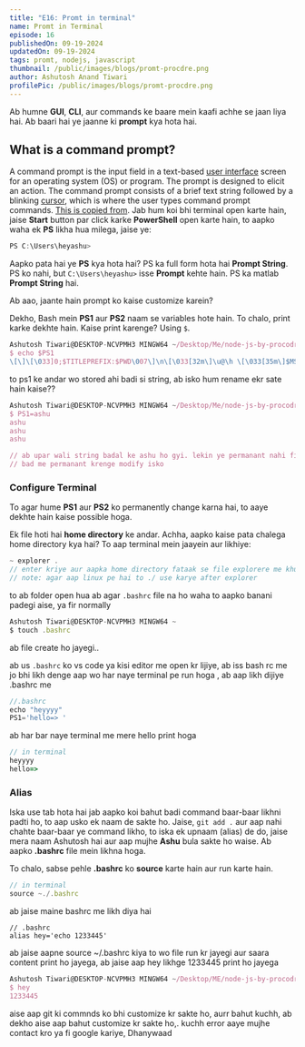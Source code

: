 ```yaml
---
title: "E16: Promt in terminal"
name: Promt in Terminal
episode: 16
publishedOn: 09-19-2024
updatedOn: 09-19-2024
tags: promt, nodejs, javascript
thumbnail: /public/images/blogs/promt-procdre.png
author: Ashutosh Anand Tiwari
profilePic: /public/images/blogs/promt-procdre.png
---
```

Ab humne **GUI**, **CLI**, aur commands ke baare mein kaafi achhe se jaan liya hai. Ab baari hai ye jaanne ki **prompt** kya hota hai.

## **What is a command prompt?**

A command prompt is the input field in a text-based [user interface](https://www.techtarget.com/searchapparchitecture/definition/user-interface-UI) screen for an operating system (OS) or program. The prompt is designed to elicit an action. The command prompt consists of a brief text string followed by a blinking [cursor](https://www.techtarget.com/whatis/definition/cursor), which is where the user types command prompt commands.  [This is copied from](https://www.techtarget.com/whatis/definition/command-prompt). 
Jab hum koi bhi terminal open karte hain, jaise **Start** button par click karke **PowerShell** open karte hain, to aapko waha ek **PS** likha hua milega, jaise ye:

```jsx
PS C:\Users\heyashu>
```

Aapko pata hai ye **PS** kya hota hai? PS ka full form hota hai **Prompt String**. PS ko nahi, but `C:\Users\heyashu>` isse **Prompt** kehte hain. PS ka matlab **Prompt String** hai.

Ab aao, jaante hain prompt ko kaise customize karein?

Dekho, Bash mein **PS1** aur **PS2** naam se variables hote hain. To chalo, print karke dekhte hain. Kaise print karenge? Using `$`.

```jsx
Ashutosh Tiwari@DESKTOP-NCVPMH3 MINGW64 ~/Desktop/Me/node-js-by-procodrr
$ echo $PS1
\[\]\[\033]0;$TITLEPREFIX:$PWD\007\]\n\[\033[32m\]\u@\h \[\033[35m\]$MSYSTEM \[\033[33m\]\w\[\033[36m\]`__git_ps1`\[\033[0m\]\n$ \[\]
```

to ps1 ke andar wo stored ahi badi si string, ab isko hum rename ekr sate hain kaise??

```jsx
Ashutosh Tiwari@DESKTOP-NCVPMH3 MINGW64 ~/Desktop/Me/node-js-by-procodrr
$ PS1=ashu
ashu
ashu
ashu

// ab upar wali string badal ke ashu ho gyi. lekin ye permanant nahi fix hua 
// bad me permanant krenge modify isko
```

### Configure Terminal

To agar hume **PS1** aur **PS2** ko permanently change karna hai, to aaye dekhte hain kaise possible hoga.

Ek file hoti hai **home directory** ke andar. Achha, aapko kaise pata chalega home directory kya hai? To aap terminal mein jaayein aur likhiye:

```jsx
~ explorer .
// enter kriye aur aapka home directory fataak se file explorere me khul jayegi
// note: agar aap linux pe hai to ./ use karye after explorer
```

to ab folder open hua ab agar `.bashrc` file na ho waha to aapko banani padegi aise, ya fir normally

```jsx
Ashutosh Tiwari@DESKTOP-NCVPMH3 MINGW64 ~
$ touch .bashrc
```

ab file create ho jayegi..

ab us `.bashrc` ko vs code ya kisi editor me open kr lijiye, ab iss bash rc me jo bhi likh denge aap wo har naye terminal pe run hoga , ab aap likh dijiye .bashrc me

```jsx
//.bashrc
echo "heyyyy"
PS1='hello=> '
```

ab har bar naye terminal me mere hello print hoga

```jsx
// in terminal
heyyyy
hello=> 
```

### Alias

Iska use tab hota hai jab aapko koi bahut badi command baar-baar likhni padti ho, to aap usko ek naam de sakte ho. Jaise, `git add .` aur aap nahi chahte baar-baar ye command likho, to iska ek upnaam (alias) de do, jaise mera naam Ashutosh hai aur aap mujhe **Ashu** bula sakte ho waise. Ab aapko **.bashrc** file mein likhna hoga.

To chalo, sabse pehle **.bashrc** ko **source** karte hain aur run karte hain.

```jsx
// in terminal
source ~./.bashrc
```

ab jaise maine bashrc me likh diya hai 

```
// .bashrc
alias hey='echo 1233445'
```

ab jaise aapne source ~/.bashrc kiya to wo file run kr jayegi aur saara content print ho jayega, ab jaise aap hey likhge 1233445 print ho jayega

```jsx
Ashutosh Tiwari@DESKTOP-NCVPMH3 MINGW64 ~/Desktop/ME/node-js-by-procodrr
$ hey
1233445
```

aise aap git ki commnds ko bhi customize kr sakte ho, aurr bahut kuchh, ab dekho aise aap bahut customize kr sakte ho,. kuchh error aaye mujhe contact kro ya fi google kariye, Dhanywaad
